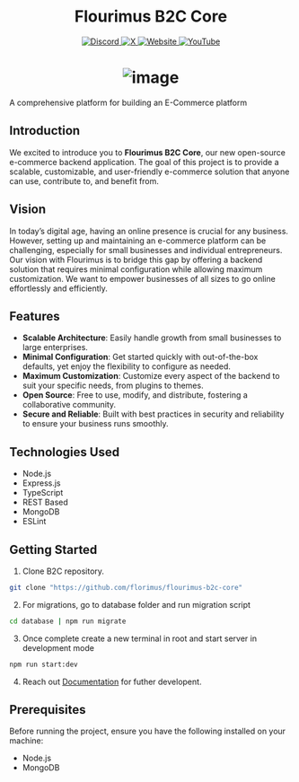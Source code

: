 <h1 align="center">
    Flourimus B2C Core
</h1>
<p align="center">
  <a href="https://discord.gg/YOUR_INVITE_LINK">
    <img src="https://img.shields.io/badge/-5865F2?logo=discord&logoColor=white&style=for-the-badge" alt="Discord">
  </a>
  <a href="https://x.com/YOUR_HANDLE">
    <img src="https://img.shields.io/badge/-000000?logo=x&logoColor=white&style=for-the-badge" alt="X">
  </a>
  <a href="https://yourwebsite.com">
    <img src="https://img.shields.io/badge/-FF7139?logo=firefox&logoColor=white&style=for-the-badge" alt="Website">
  </a>
  <a href="https://www.youtube.com/@YOUR_CHANNEL">
    <img src="https://img.shields.io/badge/-FF0000?logo=youtube&logoColor=white&style=for-the-badge" alt="YouTube">
  </a>
</p>
<h1 align="center">
  <img src="https://github.com/user-attachments/assets/bf266900-13b1-40c8-92c1-2b7c380110f5" alt="image">
</h1>

A comprehensive platform for building an E-Commerce platform


## Introduction

We excited to introduce you to **Flourimus B2C Core**, our new open-source e-commerce backend application. The goal of this project is to provide a scalable, customizable, and user-friendly e-commerce solution that anyone can use, contribute to, and benefit from.


## Vision

In today’s digital age, having an online presence is crucial for any business. However, setting up and maintaining an e-commerce platform can be challenging, especially for small businesses and individual entrepreneurs. Our vision with Flourimus is to bridge this gap by offering a backend solution that requires minimal configuration while allowing maximum customization. We want to empower businesses of all sizes to go online effortlessly and efficiently.


## Features

- **Scalable Architecture**: Easily handle growth from small businesses to large enterprises.
- **Minimal Configuration**: Get started quickly with out-of-the-box defaults, yet enjoy the flexibility to configure as needed.
- **Maximum Customization**: Customize every aspect of the backend to suit your specific needs, from plugins to themes.
- **Open Source**: Free to use, modify, and distribute, fostering a collaborative community.
- **Secure and Reliable**: Built with best practices in security and reliability to ensure your business runs smoothly.

## Technologies Used

- Node.js
- Express.js
- TypeScript
- REST Based
- MongoDB
- ESLint

## Getting Started

1. Clone B2C repository.

```bash
git clone "https://github.com/florimus/flourimus-b2c-core"
```

2. For migrations, go to database folder and run migration script

```bash
cd database | npm run migrate
```

3. Once complete create a new terminal in root and start server in development mode

```bash
npm run start:dev
```

4. Reach out [Documentation](https://doc.flourimus.com/b2c-core) for futher developent.


## Prerequisites

Before running the project, ensure you have the following installed on your machine:

- Node.js
- MongoDB
